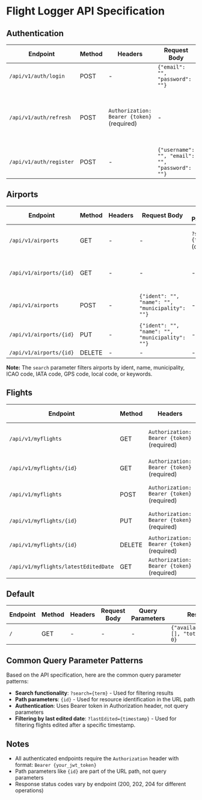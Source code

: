 # Flight Logger API Specification

## Authentication

| Endpoint | Method | Headers | Request Body | Query Parameters | Response |
|----------|--------|---------|--------------|------------------|----------|
| `/api/v1/auth/login` | POST | - | `{"email": "", "password": ""}` | - | `{"token": "", "expiresAt": 0, "status": 1, "error": ""}` |
| `/api/v1/auth/refresh` | POST | `Authorization: Bearer {token}` (required) | - | - | `{"aud": "", "exp": 0, "iat": 0, "iss": "", "nbf": 0, "email": "", "jwt_debugger": "", "status": 1}` |
| `/api/v1/auth/register` | POST | - | `{"username": "", "email": "", "password": ""}` | - | `{"status": 1, "message": "", "error": ""}` |

## Airports

| Endpoint | Method | Headers | Request Body | Query Parameters | Response |
|----------|--------|---------|--------------|------------------|----------|
| `/api/v1/airports` | GET | - | - | `?search={term}` (optional) | `[{"id": 0, "ident": "", "name": "", "municipality": ""}]` |
| `/api/v1/airports/{id}` | GET | - | - | - | `{"id": 0, "ident": "", "name": "", "municipality": ""}` |
| `/api/v1/airports` | POST | - | `{"ident": "", "name": "", "municipality": ""}` | - | `{"id": 0, "ident": "", "name": "", "municipality": ""}` |
| `/api/v1/airports/{id}` | PUT | - | `{"ident": "", "name": "", "municipality": ""}` | - | `{"status": 202}` |
| `/api/v1/airports/{id}` | DELETE | - | - | - | `{"status": 204}` |

**Note:** The `search` parameter filters airports by ident, name, municipality, ICAO code, IATA code, GPS code, local code, or keywords.

## Flights

| Endpoint | Method | Headers | Request Body | Query Parameters | Response |
|----------|--------|---------|--------------|------------------|----------|
| `/api/v1/myflights` | GET | `Authorization: Bearer {token}` (required) | - | `?lastEdited={timestamp}` (optional) | `[{"id": 0, "user_id": 0, "flight_number": "", "flight_reason": "", "edited_at": ""}]` |
| `/api/v1/myflights/{id}` | GET | `Authorization: Bearer {token}` (required) | - | - | `{"id": 0, "user_id": 0, "flight_number": "", "flight_reason": "", "edited_at": ""}` |
| `/api/v1/myflights` | POST | `Authorization: Bearer {token}` (required) | `{"flight_number": "", "flight_reason": ""}` | - | `{"id": 0, "user_id": 0, "flight_number": "", "flight_reason": "", "edited_at": ""}` |
| `/api/v1/myflights/{id}` | PUT | `Authorization: Bearer {token}` (required) | `{"flight_number": "", "flight_reason": ""}` | - | `{"message": "Updated successfully"}` |
| `/api/v1/myflights/{id}` | DELETE | `Authorization: Bearer {token}` (required) | - | - | `{"message": "Deleted successfully"}` |
| `/api/v1/myflights/latestEditedDate` | GET | `Authorization: Bearer {token}` (required) | - | - | `{"latestEditedDate": "YYYY-MM-DDTHH:MM:SSZ"}` |

## Default

| Endpoint | Method | Headers | Request Body | Query Parameters | Response |
|----------|--------|---------|--------------|------------------|----------|
| `/` | GET | - | - | - | `{"available_routes": [], "total_routes": 0}` |

## Common Query Parameter Patterns

Based on the API specification, here are the common query parameter patterns:

- **Search functionality**: `?search={term}` - Used for filtering results
- **Path parameters**: `{id}` - Used for resource identification in the URL path
- **Authentication**: Uses Bearer token in Authorization header, not query parameters
- **Filtering by last edited date**: `?lastEdited={timestamp}` - Used for filtering flights edited after a specific timestamp.

## Notes

- All authenticated endpoints require the `Authorization` header with format: `Bearer {your_jwt_token}`
- Path parameters like `{id}` are part of the URL path, not query parameters
- Response status codes vary by endpoint (200, 202, 204 for different operations)